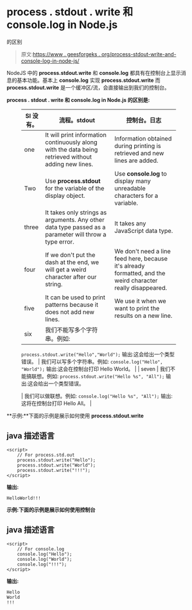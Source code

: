 # process . stdout . write 和 console.log in Node.js

的区别

> 原文:[https://www . geesforgeks . org/process-stdout-write-and-console-log-in-node-js/](https://www.geeksforgeeks.org/difference-between-process-stdout-write-and-console-log-in-node-js/)

NodeJS 中的 **process.stdout.write** 和 **console.log** 都具有在控制台上显示消息的基本功能。基本上 **console.log** 实现 **process.stdout.write** 而 **process.stdout.write** 是一个缓冲区/流，会直接输出到我们的控制台。

**process . stdout . write 和 console.log in Node.js 的区别是:**

<figure class="table">

| Sl 没有。 | **流程。stdout** | **控制台。日志** |
| --- | --- | --- |
| one | It will print information continuously along with the data being retrieved without adding new lines. | Information obtained during printing is retrieved and new lines are added. |
| Two | Use **process.stdout** for the variable of the display object. | Use **console.log** to display many unreadable characters for a variable. |
| three | It takes only strings as arguments. Any other data type passed as a parameter will throw a type error. | It takes any JavaScript data type. |
| four | If we don't put the dash at the end, we will get a weird character after our string. | We don't need a line feed here, because it's already formatted, and the weird character really disappeared. |
| five | It can be used to print patterns because it does not add new lines. | We use it when we want to print the results on a new line. |
| six | 我们不能写多个字符串。例如:
`process.stdout.write("Hello","World");`
输出:这会给出一个类型错误。 | 我们可以写多个字符串。例如:
`console.log("Hello", "World");`
输出:这会在控制台打印 Hello World。 |
| seven | 我们不能搞联想。例如:
`process.stdout.write("Hello %s", "All");`
输出:这会给出一个类型错误。

 | 我们可以做联想。例如:
`console.log("Hello %s", "All");`
输出:这将在控制台打印 Hello All。 |

</figure>

**示例:**下面的示例是展示如何使用 **process.stdout.write**

## java 描述语言

```
<script>
    // For process.std.out 
    process.stdout.write("Hello");
    process.stdout.write("World");
    process.stdout.write("!!!");
</script>
```

**输出:**

```
HelloWorld!!!
```

**示例:**下面的示例是展示如何使用**控制台**

## java 描述语言

```
<script>
    // For console.log 
    console.log("Hello");
    console.log("World");
    console.log("!!!");
</script>
```

**输出:**

```
Hello
World
!!!
```